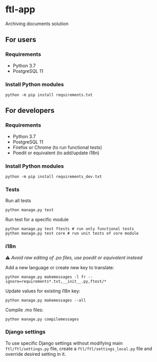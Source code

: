 # ftl-app

Archiving documents solution

## For users

### Requirements

 * Python 3.7
 * PostgreSQL 11
 
### Install Python modules
 
    python -m pip install requirements.txt
        
## For developers

### Requirements

 * Python 3.7
 * PostgreSQL 11
 * Firefox or Chrome (to run functional tests)
 * Poedit or equivalent (to add/update i18n)
 
### Install Python modules
 
    python -m pip install requirements_dev.txt
 
### Tests

Run all tests

    python manage.py test
    
Run test for a specific module

    python manage.py test ftests # run only functional tests
    python manage.py test core # run unit tests of core module
 
### i18n
 
 :warning: _Avoid raw editing of .po files, use poedit or equivalent instead_
 
 Add a new language or create new key to translate:
 
    python manage.py makemessages -l fr --ignore=requirements*.txt,__init__.py,ftest/*
    
 Update values for existing i18n key:
 
    python manage.py makemessages --all
    
 Compile .mo files:
 
    python manage.py compilemessages
    
### Django settings

To use specific Django settings without modifying main `ftl/ftl/settings.py` file, create a `ftl/ftl/settings_local.py` file and override desired setting in it.